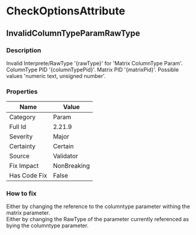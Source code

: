 ﻿---  
uid: Validator_2_21_9  
---

# CheckOptionsAttribute

## InvalidColumnTypeParamRawType

### Description

Invalid Interprete\/RawType '{rawType}' for 'Matrix ColumnType Param'. ColumnType PID '{columnTypePid}'. Matrix PID '{matrixPid}'. Possible values 'numeric text, unsigned number'.

### Properties

| Name         | Value       |
| ------------ | ----------- |
| Category     | Param       |
| Full Id      | 2.21.9      |
| Severity     | Major       |
| Certainty    | Certain     |
| Source       | Validator   |
| Fix Impact   | NonBreaking |
| Has Code Fix | False       |

### How to fix

Either by changing the reference to the columntype parameter withing the matrix parameter.  
Either by changing the RawType of the parameter currently referenced as bying the columntype parameter.
